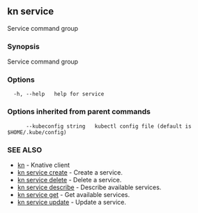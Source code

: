 ## kn service

Service command group

### Synopsis

Service command group

### Options

```
  -h, --help   help for service
```

### Options inherited from parent commands

```
      --kubeconfig string   kubectl config file (default is $HOME/.kube/config)
```

### SEE ALSO

* [kn](kn.md)	 - Knative client
* [kn service create](kn_service_create.md)	 - Create a service.
* [kn service delete](kn_service_delete.md)	 - Delete a service.
* [kn service describe](kn_service_describe.md)	 - Describe available services.
* [kn service get](kn_service_get.md)	 - Get available services.
* [kn service update](kn_service_update.md)	 - Update a service.

